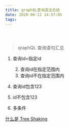 ```yaml
---
title: graphQL查询语法总结
date: 2020-06-12 14:57:05
tags:
---
```

<div class="post-block"><link itemprop="mainEntityOfPage" href="http://cmszlx.win/2020/06/12/graphQL查询语法总结/"><span hidden="" itemprop="author" itemscope="" itemtype="http://schema.org/Person"><meta itemprop="name" content="linXiao"><meta itemprop="description" content=""><meta itemprop="image" content="/images/avatar.gif"></span><span hidden="" itemprop="publisher" itemscope="" itemtype="http://schema.org/Organization"><meta itemprop="name" content="Hurry"></span><header class="post-header"><h1 class="post-title" itemprop="name headline"></h1><div class="post-meta"><span class="post-time"><span class="post-meta-item-icon"><i class="fa fa-calendar-o"></i></span></span></div></header><div class="post-body" itemprop="articleBody"><blockquote><p>qraphQL 查询语句汇总</p></blockquote><ol><li><p>查询id=指定id</p><precode language="" precodenum="0"></precode><ol start="2"><li>查询id在指定范围内</li></ol><precode language="gqaphQL" precodenum="1"></precode><ol start="3"><li>查询id不在指定范围内</li></ol><precode language="gqaphQL" precodenum="2"></precode></li></ol><ol start="4"><li>查询id包含123</li></ol><precode language="gqaphQL" precodenum="3"></precode><ol start="5"><li>id不包含123</li></ol><precode language="gqaphQL" precodenum="4"></precode><ol start="6"><li>多条件</li></ol><precode language="gqaphQL" precodenum="5"></precode></div><footer class="post-footer"><div class="post-nav"><div class="post-nav-next post-nav-item"><a href="/2019/09/12/什么是-Tree-Shaking/" rel="next" title="什么是 Tree Shaking"><i class="fa fa-chevron-left"></i> 什么是 Tree Shaking </a></div><span class="post-nav-divider"></span><div class="post-nav-prev post-nav-item"></div></div></footer></div>
